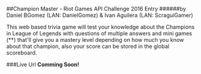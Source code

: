 ##Champion Master - Riot Games API Challenge 2016 Entry
######by Daniel BGomez (LAN: DanielGomez) & Ivan Aguilera (LAN: ScraguiGamer)

This web based trivia game will test your knowledge about the Champions in League of Legends with questions of multiple answers and mini games (**) that'll give you a mastery level depending on how much you know about that champion, also your score can be stored in the global scoreboard.
 
 
###Live Url
**Comming Soon!**
